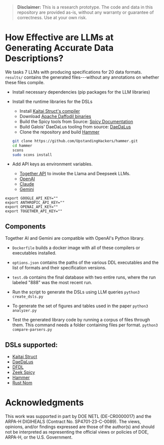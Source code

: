 > **Disclaimer:** This is a research prototype. The code and data in this repository are provided as-is, without any warranty or guarantee of correctness. Use at your own risk.


# How Effective are LLMs at Generating Accurate Data Descriptions?

We tasks 7 LLMs with producing specifications for 20 data formats. `results/` contains the generated files---without any annotations on whether these files compile.

- Install necessary dependencies (pip packages for the LLM libraries)
- Install the runtime libraries for the DSLs

    - Install [Kaitai Struct's compiler](https://github.com/kaitai-io/kaitai_struct_compiler/releases/download/0.10/kaitai-struct-compiler_0.10_all.deb)
    - Download [Apache Daffodil binaries](https://www.apache.org/dyn/closer.lua/download/daffodil/3.9.0/bin/apache-daffodil-3.9.0-bin.zip)
    - Build the Spicy tools from Source: [Spicy Documentation](https://docs.zeek.org/projects/spicy/en/latest/installation.html#id15)
    - Build Galois' DaeDaLus tooling from source: [DaeDaLus](https://github.com/GaloisInc/daedalus)
    - Clone the repository and build [Hammer](https://github.com/UpstandingHackers/hammer)
    ```bash
    git clone https://github.com/UpstandingHackers/hammer.git
    cd hammer
    scons
    sudo scons install
    ```

- Add API keys as environment variables.
    - [Together API](https://api.together.ai/) to invoke the Llama and Deepseek LLMs.
    - [OpenAI](https://platform.openai.com/docs/overview)
    - [Claude](https://console.anthropic.com/)
    - [Gemini](https://ai.google.dev/gemini-api/docs)

```
export GOOGLE_API_KEY=""
export ANTHROPIC_API_KEY=""
export OPENAI_API_KEY=""
export TOGETHER_API_KEY=""
```

## Components

Together AI and Gemini are compatible with OpenAI's Python library.

- `Dockerfile` builds a docker image with all of these compilers or executables installed.

- `options.json` contains the paths of the various DDL executables and the list of formats and their specification versions.

- `test.db` contains the final database with two entire runs, where the run labeled "888" was the most recent run.

- Run the script to generate the DSLs using LLM queries
`python3 create_dsls.py`

- To generate the set of figures and tables used in the paper
`python3 analyzer.py`

- Test the generated library code by running a corpus of files through them. This command needs a folder containing files per format.
`python3 compare-parsers.py`

## DSLs supported:
- [Kaitai Struct](https://kaitai.io/)
- [DaeDaLus](https://github.com/GaloisInc/daedalus)
- [DFDL](https://daffodil.apache.org/)
- [Zeek Spicy](https://docs.zeek.org/projects/spicy/en/latest/)
- [Hammer](https://github.com/UpstandingHackers/hammer)
- [Rust Nom](https://github.com/rust-bakery/nom)

# Acknowledgments

This work was supported in part by DOE NETL (DE-CR0000017) and 
the ARPA-H DIGIHEALS (Contract No. SP4701-23-C-0089). The views, opinions, and/or findings
expressed are those of the author(s) and should not be interpreted 
as representing the official views or policies of DOE, ARPA-H, or the U.S. Government.